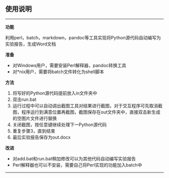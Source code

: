 ## 使用说明

---

**功能**

利用perl，batch，markdown，pandoc等工具实现将Python源代码自动编写为实验报告，生成Word文档

**准备**

* 对Windows用户，需要安装Perl解释器，pandoc转换工具
* 对\*nix用户，需要将batch文件转化为shell脚本


**方法**

1. 将写好的Python源代码提前放入in文件夹中
2. 双击run.bat
3. 运行过程中可以自动调出截图工具对结果进行截图，对于交互程序可先取消截图，程序运行到满意位置再截图，截图保存在out文件夹中，直接双击新生成的空图片文件进行替换
4. 关闭截图，按任意键继续处理下一Python源代码
5. 重复步骤3，直到结束
6. 最后实验报告保存为out.docx

**改进**

* 对add.bat和run.bat稍加修改可以为其他代码自动编写实验报告
* Perl解释器也可以不安装，需要自己将Perl实现的功能加入batch中

---
